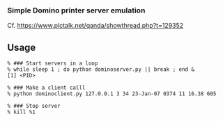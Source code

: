 ### Simple Domino printer server emulation

Cf. https://www.plctalk.net/qanda/showthread.php?t=129352

Usage
----

    % ### Start servers in a loop
    % while sleep 1 ; do python dominoserver.py || break ; end &
    [1] <PID>

    % ### Make a client calll
    % python dominoclient.py 127.0.0.1 3 34 23-Jan-07 0374 11 16.38 605

    % ### Stop server
    % kill %1
